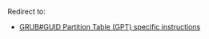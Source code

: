 Redirect to:

*   [GRUB#GUID Partition Table (GPT) specific instructions](/index.php/GRUB#GUID_Partition_Table_.28GPT.29_specific_instructions "GRUB")